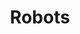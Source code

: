 ---
title: Robots
layout: collection
permalink: /robot/
collection: robot
entries_layout: grid
classes: wide
sort_by: number
sort_order: reverse
---
